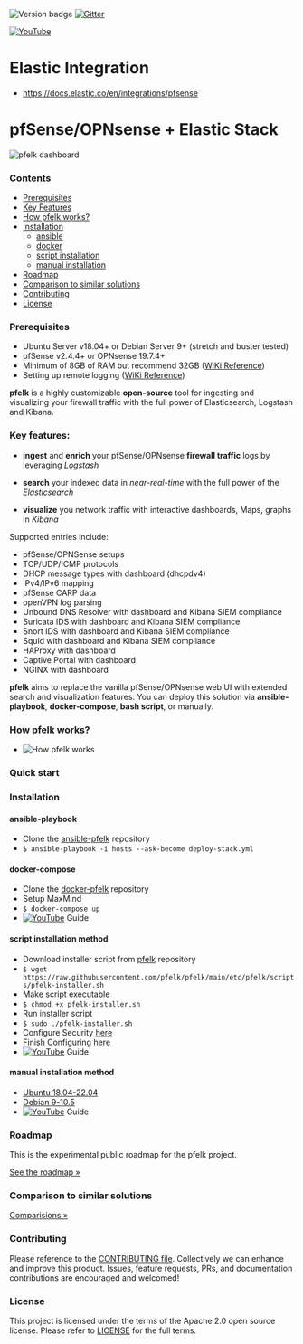![Version badge](https://img.shields.io/badge/ELK-8.6.0-blue.svg)
[![Gitter](https://badges.gitter.im/pfelk/community.svg)](https://gitter.im/pfelk/community?utm_source=badge&utm_medium=badge&utm_campaign=pr-badge)

[![YouTube](https://img.shields.io/badge/YouTube-FF0000?style=for-the-badge&logo=youtube&logoColor=white)](https://www.youtube.com/3ilson)

# Elastic Integration
- https://docs.elastic.co/en/integrations/pfsense

# pfSense/OPNsense + Elastic Stack  
![pfelk dashboard](https://raw.githubusercontent.com/pfelk/pfelk/main/Images/Dashboard%20-%20v61.gif)

### Contents
* [Prerequisites](#prerequisites)
* [Key Features](#key-features)
* [How pfelk works?](#how-pfelk-works)
* [Installation](#installation)
  * [ansible](#ansible-playbook)
  * [docker](#docker-compose)
  * [script installation](#script-installation-method)
  * [manual installation](#manual-installation-method)
* [Roadmap](#roadmap)
* [Comparison to similar solutions](#comparison-to-similar-solutions)
* [Contributing](#contributing)
* [License](#license)

### Prerequisites
- Ubuntu Server v18.04+ or Debian Server 9+ (stretch and buster tested)
- pfSense v2.4.4+ or OPNsense 19.7.4+
- Minimum of 8GB of RAM but recommend 32GB ([WiKi Reference](https://github.com/pfelk/pfelk/wiki/How-To:-Performance))
- Setting up remote logging ([WiKi Reference](https://github.com/pfelk/pfelk/wiki/How-To:-Prerequisite-%7C--pfSense-OPNsense-Logging))

**pfelk** is a highly customizable **open-source** tool for ingesting and visualizing your firewall traffic with the full power of Elasticsearch, Logstash and Kibana.

### Key features:

- **ingest** and **enrich** your pfSense/OPNsense **firewall traffic** logs by leveraging *Logstash*

- **search** your indexed data in *near-real-time* with the full power of the *Elasticsearch*

- **visualize** you network traffic with interactive dashboards, Maps, graphs in *Kibana*

Supported entries include:
 - pfSense/OPNSense setups
 - TCP/UDP/ICMP protocols
 - DHCP message types with dashboard (dhcpdv4)
 - IPv4/IPv6 mapping
 - pfSense CARP data
 - openVPN log parsing
 - Unbound DNS Resolver with dashboard and Kibana SIEM compliance
 - Suricata IDS with dashboard and Kibana SIEM compliance
 - Snort IDS with dashboard and Kibana SIEM compliance 
 - Squid with dashboard and Kibana SIEM compliance
 - HAProxy with dashboard
 - Captive Portal with dashboard
 - NGINX with dashboard

**pfelk** aims to replace the vanilla pfSense/OPNsense web UI with extended search and visualization features. You can deploy this solution via **ansible-playbook**, **docker-compose**, **bash script**, or manually.

### How pfelk works?
* ![How pfelk works](https://github.com/pfelk/pfelk/raw/main/Images/overview-pfelk.png)

### Quick start

### Installation
#### ansible-playbook
 * Clone the [ansible-pfelk](https://github.com/pfelk/ansible-pfelk) repository
 * `$ ansible-playbook -i hosts --ask-become deploy-stack.yml`

#### docker-compose
 * Clone the [docker-pfelk](https://github.com/pfelk/docker-pfelk) repository
 * Setup MaxMind
 * `$ docker-compose up`
 * [![YouTube](https://img.shields.io/badge/YouTube-FF0000?style=for-the-badge&logo=youtube&logoColor=white)](https://www.youtube.com/watch?v=MJVbLvdVtyY) Guide

#### script installation method
* Download installer script from [pfelk](https://raw.githubusercontent.com/pfelk/pfelk/main/etc/pfelk/scripts/pfelk-installer.sh) repository
* `$ wget https://raw.githubusercontent.com/pfelk/pfelk/main/etc/pfelk/scripts/pfelk-installer.sh`
* Make script executable 
* `$ chmod +x pfelk-installer.sh`
* Run installer script 
* `$ sudo ./pfelk-installer.sh`
* Configure Security [here](https://github.com/pfelk/pfelk/blob/main/install/security.md)
* Finish Configuring [here](https://github.com/pfelk/pfelk/blob/main/install/configuration.md)
* [![YouTube](https://img.shields.io/badge/YouTube-FF0000?style=for-the-badge&logo=youtube&logoColor=white)](https://www.youtube.com/watch?v=qcGcsQQoPo0) Guide

#### manual installation method
* [Ubuntu 18.04-22.04](https://github.com/pfelk/pfelk/blob/main/install/ubuntu.md)
* [Debian 9-10.5](https://github.com/pfelk/pfelk/blob/main/install/debian.md)
* [![YouTube](https://img.shields.io/badge/YouTube-FF0000?style=for-the-badge&logo=youtube&logoColor=white)](https://www.youtube.com/watch?v=_IJAAUqNVRc) Guide

### Roadmap
This is the experimental public roadmap for the pfelk project.

[See the roadmap »](https://github.com/pfelk/pfelk/projects)

### Comparison to similar solutions
[Comparisions »](https://github.com/pfelk/pfelk/wiki/Comparison)

### Contributing
Please reference to the [CONTRIBUTING file](https://github.com/pfelk/pfelk/blob/main/CONTRIBUTING.md). Collectively we can enhance and improve this product. Issues, feature requests, PRs, and documentation contributions are encouraged and welcomed!

### License
This project is licensed under the terms of the Apache 2.0 open source license. Please refer to [LICENSE](https://github.com/pfelk/pfelk/blob/main/license) for the full terms.
